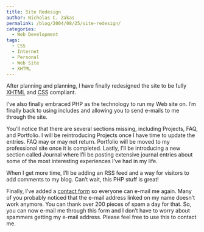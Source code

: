 ```yaml
---
title: Site Redesign
author: Nicholas C. Zakas
permalink: /blog/2004/08/25/site-redesign/
categories:
  - Web Development
tags:
  - CSS
  - Internet
  - Personal
  - Web Site
  - XHTML
---
```

After planning and planning, I have finally redesigned the site to be fully <acronym title="eXtensible Hyper Text Markup Language">XHTML</acronym> and <acronym title="Cascading Style Sheets">CSS</acronym> compliant.

I&#8217;ve also finally embraced PHP as the technology to run my Web site on. I&#8217;m finally back to using includes and allowing you to send e-mails to me through the site.

You&#8217;ll notice that there are several sections missing, including Projects, FAQ, and Portfolio. I will be reintroducing Projects once I have time to update the entries. FAQ may or may not return. Portfolio will be moved to my professional site once it is completed. Lastly, I&#8217;ll be introducing a new section called Journal where I&#8217;ll be posting extensive journal entries about some of the most interesting experiences I&#8217;ve had in my life.

When I get more time, I&#8217;ll be adding an RSS feed and a way for visitors to add comments to my blog. Can&#8217;t wait, this PHP stuff is great!

Finally, I&#8217;ve added a [contact form][1] so everyone can e-mail me again. Many of you probably noticed that the e-mail address linked on my name doesn&#8217;t work anymore. You can thank over 200 pieces of spam a day for that. So, you can now e-mail me through this form and I don&#8217;t have to worry about spammers getting my e-mail address. Please feel free to use this to contact me.

 [1]: /html/contact
